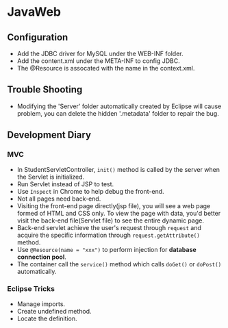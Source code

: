 # JavaWeb
## Configuration
- Add the JDBC driver for MySQL under the WEB-INF folder.
- Add the content.xml under the META-INF to config JDBC.
- The @Resource is assocated with the name in the context.xml.

## Trouble Shooting
- Modifying the 'Server' folder automatically created by Eclipse will cause problem, you can delete the hidden '.metadata' folder to repair the bug.

## Development Diary

### MVC
- In StudentServletController, ```init()``` method is called by the server when the Servlet is initialized. 
- Run Servlet instead of JSP to test.
- Use ```Inspect``` in Chrome to help debug the front-end.
- Not all pages need back-end.
- Visiting the front-end page directly(jsp file), you will see a web page formed of HTML and CSS only. To view the page with data, you'd better visit the back-end file(Servlet file) to see the entire dynamic page.
- Back-end servlet achieve the user's request through ```request``` and acquire the specific information through ```request.getAttribute()``` method.
- Use ```@Resource(name = "xxx")``` to perform injection for **database connection pool**.
- The container call the ```service()``` method which calls ```doGet()``` or ```doPost()``` automatically.

### Eclipse Tricks
- Manage imports.
- Create undefined method.
- Locate the definition.
